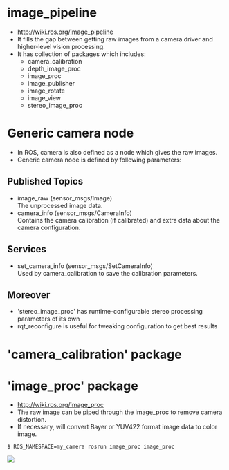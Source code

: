 # image_pipeline

* http://wiki.ros.org/image_pipeline
* It fills the gap between getting raw images from a camera driver and higher-level vision processing.
* It has collection of packages which includes:
    * camera_calibration
    * depth_image_proc
    * image_proc
    * image_publisher
    * image_rotate
    * image_view
    * stereo_image_proc

# Generic camera node

* In ROS, camera is also defined as a node which gives the raw images.
* Generic camera node is defined by following parameters:

## Published Topics
* image_raw (sensor_msgs/Image)  
    The unprocessed image data.
* camera_info (sensor_msgs/CameraInfo)  
    Contains the camera calibration (if calibrated) and extra data about the camera configuration.

## Services
* set_camera_info (sensor_msgs/SetCameraInfo)  
        Used by camera_calibration to save the calibration parameters.

## Moreover
* 'stereo_image_proc' has runtime-configurable stereo processing parameters of its own
* rqt_reconfigure is useful for tweaking configuration to get best results

# 'camera_calibration' package


# 'image_proc' package

* http://wiki.ros.org/image_proc
* The raw image can be piped through the image_proc to remove camera distortion.
* If necessary, will convert Bayer or YUV422 format image data to color image.

```
$ ROS_NAMESPACE=my_camera rosrun image_proc image_proc
```

<img src="image_proc.png">